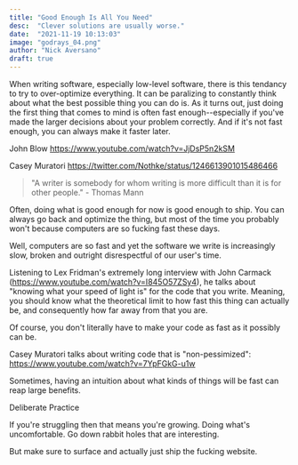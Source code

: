 ```yaml
---
title: "Good Enough Is All You Need"
desc:  "Clever solutions are usually worse."
date:  "2021-11-19 10:13:03"
image: "godrays_04.png"
author: "Nick Aversano"
draft: true
---
```


When writing software, especially low-level software, there is this tendancy to try to over-optimize everything.
It can be paralizing to constantly think about what the best possible thing you can do is.
As it turns out, just doing the first thing that comes to mind is often fast enough--especially if you've made the larger decisions about your problem correctly. And if it's not fast enough, you can always make it faster later.

John Blow
https://www.youtube.com/watch?v=JjDsP5n2kSM

Casey Muratori
https://twitter.com/Nothke/status/1246613901015486466

> "A writer is somebody for whom writing is more difficult than it is for other people." - Thomas Mann

Often, doing what is good enough for now is good enough to ship.
You can always go back and optimize the thing, but most of the time you probably won't because computers are so fucking fast these days.

Well, computers are so fast and yet the software we write is increasingly slow, broken and outright disrespectful of our user's time.

Listening to Lex Fridman's extremely long interview with John Carmack (https://www.youtube.com/watch?v=I845O57ZSy4), he talks about "knowing what your speed of light is" for the code that you write.
Meaning, you should know what the theoretical limit to how fast this thing can actually be, and consequently how far away from that you are.

Of course, you don't literally have to make your code as fast as it possibly can be.

Casey Muratori talks about writing code that is "non-pessimized": https://www.youtube.com/watch?v=7YpFGkG-u1w

Sometimes, having an intuition about what kinds of things will be fast can reap large benefits.


Deliberate Practice

If you're struggling then that means you're growing. Doing what's uncomfortable.
Go down rabbit holes that are interesting.

But make sure to surface and actually just ship the fucking website.

